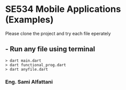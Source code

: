 # SE534 Mobile Applications (Examples)

Please clone the project and try each file eperately

## - Run any file using terminal
```
> dart main.dart
> dart functional_prog.dart
> dart anyfile.dart
```


### Eng. Sami Alfattani